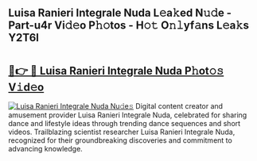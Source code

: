 ## Luisa Ranieri Integrale Nuda L𝚎a𝚔ed N𝚞𝚍e - Part-u4r Vi𝚍𝚎o P𝚑𝚘tos - H𝚘𝚝 O𝚗𝚕yf𝚊ns L𝚎a𝚔s Y2T6l

# <h2><a href="http://kf6nq57.oniu.top/?m=Luisa+Ranieri+Integrale+Nuda">🔗👉 🔴 Luisa Ranieri Integrale Nuda P𝚑ot𝚘𝚜 V𝚒d𝚎o</a></h2>

[![Luisa Ranieri Integrale Nuda Nu𝚍e𝚜](https://i.imgur.com/0qMVB7G.gif)](http://kf6nq57.oniu.top/?m=Luisa+Ranieri+Integrale+Nuda)
Digital content creator and amusement provider Luisa Ranieri Integrale Nuda, celebrated for sharing dance and lifestyle ideas through trending dance sequences and short videos. Trailblazing scientist researcher Luisa Ranieri Integrale Nuda, recognized for their groundbreaking discoveries and commitment to advancing knowledge.  
